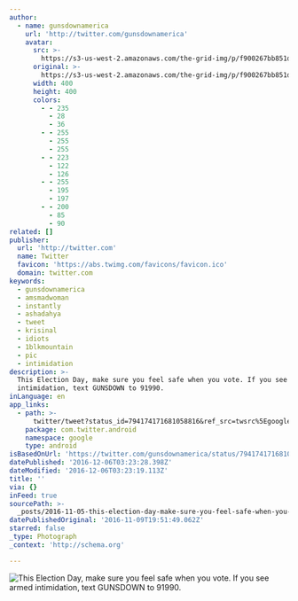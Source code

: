 ```yaml
---
author:
  - name: gunsdownamerica
    url: 'http://twitter.com/gunsdownamerica'
    avatar:
      src: >-
        https://s3-us-west-2.amazonaws.com/the-grid-img/p/f900267bb851db68539e7fe8bcd2042d6ebd877d.jpg
      original: >-
        https://s3-us-west-2.amazonaws.com/the-grid-img/p/f900267bb851db68539e7fe8bcd2042d6ebd877d.jpg
      width: 400
      height: 400
      colors:
        - - 235
          - 28
          - 36
        - - 255
          - 255
          - 255
        - - 223
          - 122
          - 126
        - - 255
          - 195
          - 197
        - - 200
          - 85
          - 90
related: []
publisher:
  url: 'http://twitter.com'
  name: Twitter
  favicon: 'https://abs.twimg.com/favicons/favicon.ico'
  domain: twitter.com
keywords:
  - gunsdownamerica
  - amsmadwoman
  - instantly
  - ashadahya
  - tweet
  - krisinal
  - idiots
  - 1blkmountain
  - pic
  - intimidation
description: >-
  This Election Day, make sure you feel safe when you vote. If you see armed
  intimidation, text GUNSDOWN to 91990.
inLanguage: en
app_links:
  - path: >-
      twitter/tweet?status_id=794174171681058816&ref_src=twsrc%5Egoogle%7Ctwcamp%5Eandroidseo%7Ctwgr%5Estatus%7Ctwterm%5E794174171681058816
    package: com.twitter.android
    namespace: google
    type: android
isBasedOnUrl: 'https://twitter.com/gunsdownamerica/status/794174171681058816'
datePublished: '2016-12-06T03:23:28.398Z'
dateModified: '2016-12-06T03:23:19.113Z'
title: ''
via: {}
inFeed: true
sourcePath: >-
  _posts/2016-11-05-this-election-day-make-sure-you-feel-safe-when-you-vote-if.md
datePublishedOriginal: '2016-11-09T19:51:49.062Z'
starred: false
_type: Photograph
_context: 'http://schema.org'

---
```

![This Election Day, make sure you feel safe when you vote. If you see armed intimidation, text GUNSDOWN to 91990.](https://pbs.twimg.com/media/CwV5K07XAAAygQa.jpg:large)